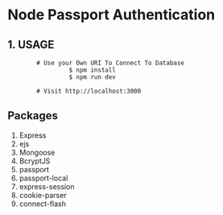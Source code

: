 # Node Passport Authentication


## 1. USAGE
`````
        # Use your Own URI To Connect To Database
                 $ npm install
                 $ npm run dev

        # Visit http://localhost:3000
`````

## Packages

1. Express
2. ejs
2. Mongoose
4. BcryptJS
5. passport
6. passport-local
7. express-session
8. cookie-parser
9. connect-flash
